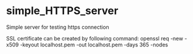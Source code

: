 # simple_HTTPS_server
Simple server for testing https connection

SSL certificate can be created by following command:
openssl req -new -x509 -keyout localhost.pem -out localhost.pem -days 365 -nodes
